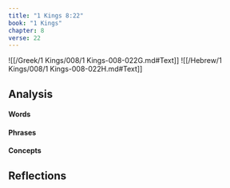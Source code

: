 ```yaml
---
title: "1 Kings 8:22"
book: "1 Kings"
chapter: 8
verse: 22
---
```

![[/Greek/1 Kings/008/1 Kings-008-022G.md#Text]]
![[/Hebrew/1 Kings/008/1 Kings-008-022H.md#Text]]

## Analysis

#### Words

#### Phrases

#### Concepts

## Reflections
